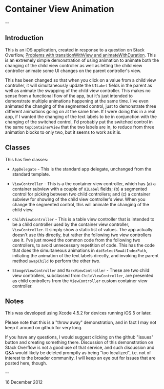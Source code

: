 # Container View Animation

--

## Introduction

This is an iOS application, created in response to a question on Stack Overflow, [Problems with transitionWithView and animateWithDuration](http://stackoverflow.com/questions/13885603). This is an extremely simple demonstration of using animation to animate both the changing of the child view controller as well as letting the child view controller animate some UI changes on the parent controller's view.

This has been changed so that when you click on a value from a child view controller, it will simultaneously update the `UILabel` fields in the parent as well as animate the swapping of the child view controller. This makes no sense from a functional flow of the app, but it's just intended to demonstrate multiple animations happening at the same time. I've even animated the changing of the segmented control, just to demonstrate three different animations going on at the same time. If I were doing this in a real app, if I wanted the changing of the text labels to be in conjunction with the changing of the switched control, I'd probably put the switched control in the same `topContainerView` that the two labels are in, to reduce from three animation blocks to only two, but it seems to work as it is.

## Classes

This has five classes:

- `AppDelegate` - This is the standard app delegate, unchanged from the standard template.

- `ViewController` - This is a the container view controller, which has (a) a container subview with a couple of `UILabel` fields; (b) a segmented control for picking between two child controllers; and (c) a container subview for showing of the child view controller's view. When you change the segmented control, this will animate the changing of the child view.

- `ChildViewController` - This is a table view controller that is intended to be a child controller used by the container view controller, `ViewController`. It simply show a static list of values. The app actually doesn't use this directly, but rather the following two view controllers use it. I've just moved the common code from the following two controllers, to avoid unnecessary repetition of code. This has the code that does the simultaneous animations in `didSelectRowAtIndexPath`, initiating the animation of the text labels directly, and invoking the parent method `swapChild` to perform the other two.

- `StoogeViewController` and `MarxViewController` - These are two child view controllers, subclassed from `ChildViewController`, are presented as child controllers from the `ViewController` custom container view controller.

## Notes

This was developed using Xcode 4.5.2 for devices running iOS 5 or later.

Please note that this is a "throw away" demonstration, and in fact I may not keep it around on github for very long.

If you have any questions, I would suggest clicking on the github "issues" button and creating something there. Discussion of this demonstration on Stack Overflow is not a good use of that service, and such discussion and Q&A would likely be deleted promptly as being "too localized", i.e. not of interest to the broader community. I will keep an eye out for issues that are posted here, though.

--

16 December 2012
